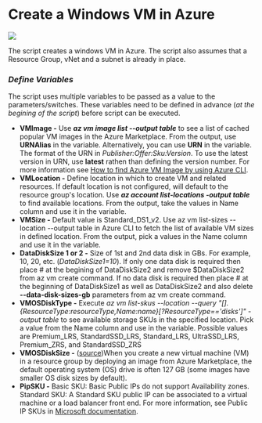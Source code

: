 # Create a Windows VM in Azure

![](https://guptanishith.com/wp-content/uploads/2021/11/Azure-VM-icon.png)

The script creates a windows VM in Azure.
The script also assumes that a Resource Group, vNet and a subnet is already in place.

### _Define Variables_

The script uses multiple variables to be passed as a value to the parameters/switches. These variables need to be defined in advance (_at the begining of the script_) before script can be executed.

- **VMImage -** Use **_az vm image list --output table_** to see a list of cached popular VM images in the Azure Marketplace. From the output, use **URNAlias** in the variable. Alternatively, you can use **URN** in the variable. The format of the URN in _Publisher:Offer:Sku:Version_. To use the latest version in URN, use **latest** rathen than defining the version number. For more information see [How to find Azure VM Image by using Azure CLI](https://docs.microsoft.com/en-us/azure/virtual-machines/linux/cli-ps-findimage). 
- **VMLocation -** Define location in which to create VM and related resources. If default location is not configured, will default to the resource group's location. Use **_az account list-locations -output table_** to find available locations. From the output, take the values in Name column and use it in the variable.
- **VMSize -** Default value is Standard_DS1_v2. Use az vm list-sizes --location <locationame> --output table in Azure CLI to fetch the list of available VM sizes in defined location. From the output, pick a values in the Name column and use it in the variable. 
- **DataDiskSize 1 or 2 -** Size of 1st and 2nd data disk in GBs. For example, 10, 20, etc. (_DataDiskSize1=10_). If only one data disk is required then place # at the begining of DataDiskSize2 and remove $DataDiskSize2 from az vm create command. If no data disk is required then place # at the beginning of DataDiskSize1 as well as DataDiskSize2 and also delete **--data-disk-sizes-gb** parameters from az vm create command.
- **VMOSDiskType -** Execute _az vm list-skus --location <locationname> --query "[].{ResourceType:resourceType,Name:name}[?ResourceType=='disks']" -output table_ to see available storage SKUs in the specified location. Pick a value from the Name column and use in the variable. Possible values are Premium_LRS, StandardSSD_LRS, Standard_LRS, UltraSSD_LRS, Premium_ZRS, and StandardSSD_ZRS
- **VMOSDiskSize -** ([source](https://docs.microsoft.com/en-us/azure/virtual-machines/windows/expand-os-disk))When you create a new virtual machine (VM) in a resource group by deploying an image from Azure Marketplace, the default operating system (OS) drive is often 127 GB (some images have smaller OS disk sizes by default).
- **PipSKU -** Basic SKU: Basic Public IPs do not support Availability zones. Standard SKU: A Standard SKU public IP can be associated to a virtual machine or a load balancer front end. For more information, see Public IP SKUs in [Microsoft documentation](https://docs.microsoft.com/en-us/azure/virtual-network/ip-services/public-ip-addresses#sku).
